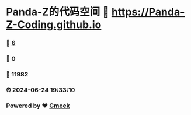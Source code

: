 # Panda-Z的代码空间 :link: https://Panda-Z-Coding.github.io 
### :page_facing_up: [6](https://Panda-Z-Coding.github.io/tag.html) 
### :speech_balloon: 0 
### :hibiscus: 11982 
### :alarm_clock: 2024-06-24 19:33:10 
### Powered by :heart: [Gmeek](https://github.com/Meekdai/Gmeek)
